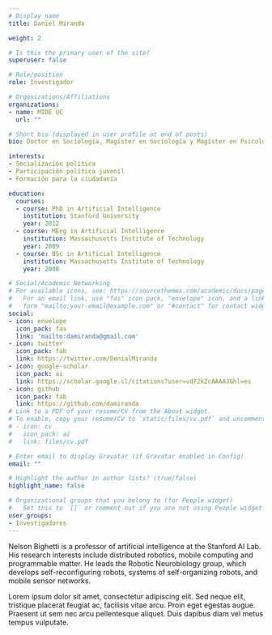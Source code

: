 ```yaml
---
# Display name
title: Daniel Miranda

weight: 2

# Is this the primary user of the site?
superuser: false

# Role/position
role: Investigador

# Organizations/Affiliations
organizations:
- name: MIDE UC
  url: ""

# Short bio (displayed in user profile at end of posts)
bio: Doctor en Sociología, Magíster en Sociología y Magíster en Psicología Social-Comunitaria de la Pontificia Universidad Católica de Chile, y Psicólogo de la Universidad de Talca. Desde marzo de 2018 se desempeña como Investigador del Centro de Medición MIDE UC. Además, participa como Investigador en el Centro de Estudios de Conflicto y Cohesión Social – COES. 

interests:
- Socialización política
- Participación política juvenil
- Formación para la ciudadanía

education:
  courses:
  - course: PhD in Artificial Intelligence
    institution: Stanford University
    year: 2012
  - course: MEng in Artificial Intelligence
    institution: Massachusetts Institute of Technology
    year: 2009
  - course: BSc in Artificial Intelligence
    institution: Massachusetts Institute of Technology
    year: 2008

# Social/Academic Networking
# For available icons, see: https://sourcethemes.com/academic/docs/page-builder/#icons
#   For an email link, use "fas" icon pack, "envelope" icon, and a link in the
#   form "mailto:your-email@example.com" or "#contact" for contact widget.
social:
- icon: envelope
  icon_pack: fas
  link: 'mailto:damiranda@gmail.com'
- icon: twitter
  icon_pack: fab
  link: https://twitter.com/DenialMiranda
- icon: google-scholar
  icon_pack: ai
  link: https://scholar.google.cl/citations?user=vdF2kZcAAAAJ&hl=es
- icon: github
  icon_pack: fab
  link: https://github.com/damiranda
# Link to a PDF of your resume/CV from the About widget.
# To enable, copy your resume/CV to `static/files/cv.pdf` and uncomment the lines below.
# - icon: cv
#   icon_pack: ai
#   link: files/cv.pdf

# Enter email to display Gravatar (if Gravatar enabled in Config)
email: ""

# Highlight the author in author lists? (true/false)
highlight_name: false

# Organizational groups that you belong to (for People widget)
#   Set this to `[]` or comment out if you are not using People widget.
user_groups:
- Investigadores
---
```


Nelson Bighetti is a professor of artificial intelligence at the Stanford AI Lab. His research interests include distributed robotics, mobile computing and programmable matter. He leads the Robotic Neurobiology group, which develops self-reconfiguring robots, systems of self-organizing robots, and mobile sensor networks.

Lorem ipsum dolor sit amet, consectetur adipiscing elit. Sed neque elit, tristique placerat feugiat ac, facilisis vitae arcu. Proin eget egestas augue. Praesent ut sem nec arcu pellentesque aliquet. Duis dapibus diam vel metus tempus vulputate.
